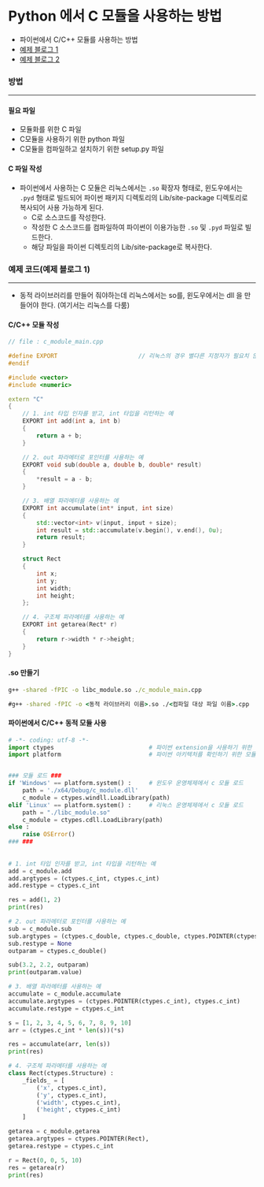 # Python 에서 C 모듈을 사용하는 방법

- 파이썬에서 C/C++ 모듈를 사용하는 방법
- [예제 블로그 1](https://kukuta.tistory.com/374)
- [예제 블로그 2](https://doitnow-man.tistory.com/57)





### 방법

---

#### 필요 파일

- 모듈화를 위한 C 파일
- C모듈을 사용하기 위한 python 파일
- C모듈을 컴파일하고 설치하기 위한 setup.py 파일



#### C 파일 작성

- 파이썬에서 사용하는 C 모듈은 리눅스에서는 `.so` 확장자 형태로, 윈도우에서는 `.pyd` 형태로 빌드되어 파이썬 패키지 디렉토리의  Lib/site-package 디렉토리로 복사되어 사용 가능하게 된다.
  - C로 소스코드를 작성한다.
  - 작성한 C 소스코드를 컴파일하여 파이썬이 이용가능한 `.so` 및 `.pyd` 파일로 빌드한다.
  - 해당 파일을 파이썬 디렉토리의 Lib/site-package로 복사한다.



### 예제 코드(예제 블로그 1) 

---

- 동적 라이브러리를 만들어 줘야하는데 리눅스에서는 so를, 윈도우에서는 dll 을 만들어야 한다. (여기서는 리눅스를 다룸)



#### C/C++ 모듈 작성

```c++
// file : c_module_main.cpp

#define EXPORT                       // 리눅스의 경우 별다른 지정자가 필요치 않다
#endif

#include <vector>
#include <numeric>

extern "C"
{
    // 1. int 타입 인자를 받고, int 타입을 리턴하는 예
    EXPORT int add(int a, int b)
    {
        return a + b;
    }

    // 2. out 파라메터로 포인터를 사용하는 예
    EXPORT void sub(double a, double b, double* result)
    {
        *result = a - b;
    }

    // 3. 배열 파라메터를 사용하는 예
    EXPORT int accumulate(int* input, int size)
    {
        std::vector<int> v(input, input + size);
        int result = std::accumulate(v.begin(), v.end(), 0u);
        return result;
    }

    struct Rect
    {
        int x;
        int y;
        int width;
        int height;
    };

    // 4. 구조체 파라메터를 사용하는 예
    EXPORT int getarea(Rect* r)
    {
        return r->width * r->height;
    }
}
```



#### .so 만들기

```cmd
g++ -shared -fPIC -o libc_module.so ./c_module_main.cpp

#g++ -shared -fPIC -o <동적 라이브러리 이름>.so ./<컴파일 대상 파일 이름>.cpp
```



#### 파이썬에서 C/C++ 동적 모듈 사용

```python
# -*- coding: utf-8 -*-
import ctypes                           # 파이썬 extension을 사용하기 위한 모듈
import platform                         # 파이썬 아키텍처를 확인하기 위한 모듈


### 모듈 로드 ###
if 'Windows' == platform.system() :     # 윈도우 운영체제에서 c 모듈 로드
    path = './x64/Debug/c_module.dll'
    c_module = ctypes.windll.LoadLibrary(path)
elif 'Linux' == platform.system() :     # 리눅스 운영체제에서 c 모듈 로드
    path = "./libc_module.so"
    c_module = ctypes.cdll.LoadLibrary(path)
else :
    raise OSError()
### ###
    
    
# 1. int 타입 인자를 받고, int 타입을 리턴하는 예
add = c_module.add
add.argtypes = (ctypes.c_int, ctypes.c_int)
add.restype = ctypes.c_int

res = add(1, 2)
print(res)

# 2. out 파라메터로 포인터를 사용하는 예
sub = c_module.sub
sub.argtypes = (ctypes.c_double, ctypes.c_double, ctypes.POINTER(ctypes.c_double))
sub.restype = None
outparam = ctypes.c_double()

sub(3.2, 2.2, outparam)
print(outparam.value)

# 3. 배열 파라메터를 사용하는 예
accumulate = c_module.accumulate
accumulate.argtypes = (ctypes.POINTER(ctypes.c_int), ctypes.c_int)
accumulate.restype = ctypes.c_int

s = [1, 2, 3, 4, 5, 6, 7, 8, 9, 10]
arr = (ctypes.c_int * len(s))(*s)

res = accumulate(arr, len(s))
print(res)

# 4. 구조체 파라메터를 사용하는 예
class Rect(ctypes.Structure) :
    _fields_ = [
        ('x', ctypes.c_int),
        ('y', ctypes.c_int),
        ('width', ctypes.c_int),
        ('height', ctypes.c_int)
    ]

getarea = c_module.getarea
getarea.argtypes = ctypes.POINTER(Rect),
getarea.restype = ctypes.c_int

r = Rect(0, 0, 5, 10)
res = getarea(r)
print(res)
```

